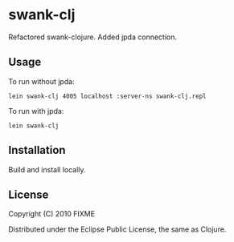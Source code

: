 # swank-clj

Refactored swank-clojure. Added jpda connection.

## Usage

To run without jpda:

    lein swank-clj 4005 localhost :server-ns swank-clj.repl

To run with jpda:

    lein swank-clj


## Installation

Build and install locally.

## License

Copyright (C) 2010 FIXME

Distributed under the Eclipse Public License, the same as Clojure.
